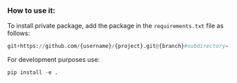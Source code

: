 ### How to use it:
To install private package, add the package in the `requirements.txt` file as follows:

```py
git+https://github.com/{username}/{project}.git@{branch}#subdirectory=libraries/{library_name}
```
For development purposes use:
```py
pip install -e .
```